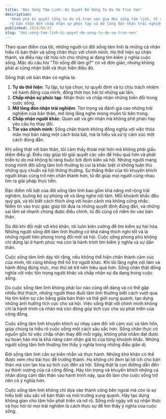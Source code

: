 ```yaml
---
title: 'Đời Sống Tâm Linh: Bí Quyết Để Sống Tự Do Và Trọn Vẹn'
description:
  'Khám phá bí quyết sống tự do và trọn vẹn qua đời sống tâm linh, từ việc hiểu
  rõ bản thân đến chấp nhận sự phức tạp và mở lòng đón nhận trải nghiệm.'
published: 2024/08/25
slug: 'doi-song-tam-linh-bi-quyet-de-song-tu-do-va-tron-ven'
---
```


Theo quan điểm của tôi, những người có đời sống tâm linh là những cá nhân hiểu
rõ bản thân và sống chân thực với chính mình. Họ thể hiện sự chân thành, và điều
này rất hữu ích cho những ai đang tìm kiếm ý nghĩa cuộc sống. Mặc dù câu hỏi
"Tôi sống để làm gì?" có vẻ đơn giản, nhưng không phải ai cũng nhận biết và thực
hiện điều đó.

Sống thật với bản thân có nghĩa là:

1. **Tự do thể hiện**: Tự lập, tự lựa chọn, tự quyết định và tự chịu trách nhiệm
   về hành động của mình, đồng thời học hỏi từ những sai lầm.
2. **Chấp nhận sự phức tạp**: Nhận thức và chấp nhận những biến đổi trong cuộc
   sống.
3. **Mở lòng đón nhận trải nghiệm**: Tôn trọng và đánh giá cao những trải nghiệm
   của bản thân, mở lòng lắng nghe mong muốn từ bên trong.
4. **Chấp nhận người khác**: Quan sát và ghi nhận mà không phê phán hay yêu cầu
   họ thay đổi.
5. **Tin vào chính mình**: Sống chân thành không đồng nghĩa với việc thỏa mãn
   mọi bản năng một cách bừa bãi, mà là hiểu và xử lý cảm xúc một cách đúng đắn.

Khi sống thật với bản thân, tôi cảm thấy thoải mái hơn mà không phải giấu diếm
điều gì. Điều này giúp tôi giải quyết các vấn đề hiệu quả hơn và phát triển tự
do mà không bị ràng buộc bởi định kiến xã hội. Những người mang trong mình đời
sống tâm linh thường bị coi là khác biệt vì không tuân thủ những quy chuẩn xã
hội thông thường. Sự thẳng thắn của tôi khuyến khích người khác cũng trở nên
chân thành hơn, từ đó giúp mọi người cùng nhau tìm ra giải pháp thực tiễn.

Đặc điểm nổi bật của đời sống tâm linh bao gồm khả năng mở rộng trải nghiệm,
buông bỏ sự phòng vệ và lắng nghe nội tâm. Mỗi khoảnh khắc đều quý giá, và tôi
biết cách thích ứng với hoàn cảnh mà không cứng nhắc. Niềm tin vào trực giác
giúp tôi đưa ra những quyết định đúng đắn, và những sai lầm sẽ nhanh chóng được
điều chỉnh, từ đó củng cố niềm tin vào bản thân.

Dù đôi khi đối mặt với khó khăn, tôi luôn kiên cường để tìm kiếm sự hài hòa.
Những người sống đời tâm linh thường có khả năng thích nghi tốt và là những
người tiên phong trong đổi mới xã hội. Cuộc sống phong phú không chỉ dừng lại ở
hạnh phúc mà còn là hành trình tìm kiếm ý nghĩa và sự dấn thân.

Cuộc sống tâm linh dạy tôi rằng, nếu không thể hiện chân thành cảm xúc của mình,
tôi cũng không thể hỗ trợ người khác. Khi tôi lắng nghe nội tâm và hành động
đúng mực, mọi thứ sẽ trở nên hiệu quả hơn. Sống chân thật đồng nghĩa với việc
tôn trọng người khác và chấp nhận sự đa dạng trong cuộc sống.

Dù cuộc sống tâm linh không phải lúc nào cũng dễ dàng và có thể gặp nhiều thử
thách, những người theo đuổi tâm linh thường biết cách vượt qua. Họ tìm kiếm sự
cân bằng giữa bản thân và thế giới xung quanh, tạo dựng những ảnh hưởng tích cực
cho xã hội. Việc sống thật với chính mình không chỉ là hành trình cá nhân mà còn
đóng góp tích cực cho sự phát triển của cộng đồng.

Cuộc sống tâm linh khuyến khích sự nhạy cảm đối với cảm xúc và tâm hồn, giúp
chúng ta hiểu rõ cuộc sống một cách sâu sắc hơn. Sống chân thực có nguồn gốc từ
việc chấp nhận thay đổi mỗi ngày, không phải nhằm đạt được sự hoàn hảo mà là khả
năng cảm nhận giá trị của từng khoảnh khắc. Những người sống tâm linh thường tìm
thấy ý nghĩa trong những điều giản dị.

Đời sống tâm linh cần sự kiên nhẫn và thực hành. Những khó khăn có thể được xem
như bài học để trưởng thành. Họ không chỉ đem lại lợi ích cho bản thân mà còn
lan tỏa sự tích cực đến xã hội. Sống thật là con đường dẫn đến sự thịnh vượng
của cả cộng đồng. Hãy tôn trọng và khuyến khích những cá nhân dũng cảm dấn thân
vào hành trình này, qua đó làm cho cuộc sống trở nên có ý nghĩa hơn.

Cuộc sống tâm linh không chỉ dựa vào thành công bên ngoài mà còn là sự hiểu biết
sâu sắc về bản thân và môi trường xung quanh. Hãy tạo dựng không gian cho tâm
hồn phát triển và nở rộ. Sống mỗi ngày với sự nhận thức và học hỏi từ mọi trải
nghiệm là cách thực sự để tìm thấy ý nghĩa của cuộc sống.
